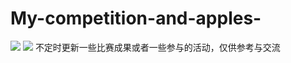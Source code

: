 # My-competition-and-apples-
[![](https://img.shields.io/badge/last_commit-0322-{red}.svg)]({https://github.com/lurchycc/My-competition-and-apples-/graphs/commit-activity})  [![](https://img.shields.io/badge/repo-download)]({https://github.com/lurchycc/My-competition-and-apples-/archive/refs/heads/main.zip})
不定时更新一些比赛成果或者一些参与的活动，仅供参考与交流

